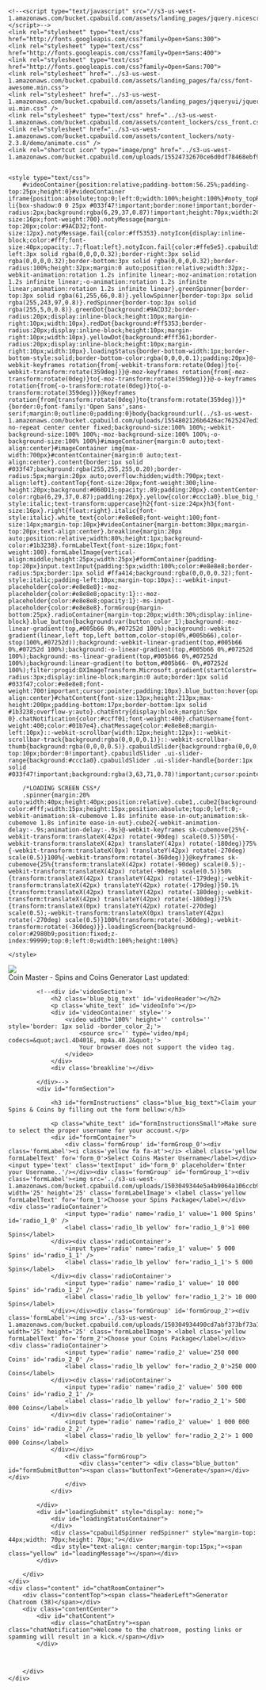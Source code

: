 

<!-- Mirrored from cbldc.io/6aa32f3 by HTTrack Website Copier/3.x [XR&CO'2014], Thu, 16 Jul 2020 03:35:30 GMT -->
<!-- Added by HTTrack --><meta http-equiv="content-type" content="text/html;charset=UTF-8" /><!-- /Added by HTTrack -->
<head>
    <title>Coin Master - Spins and Coins Generator</title>
<meta name="description" content="Coin Master - Spins and Coins Generator" />
<meta property="og:title" content="Coin Master - Spins and Coins Generator" />
<meta property="og:description" content="Coin Master - Spins and Coins Generator" />
<meta name="referrer" content="no-referrer">

<!-- Analytics -->
<script>
    (function(i,s,o,g,r,a,m){i['GoogleAnalyticsObject']=r;i[r]=i[r]||function(){
                (i[r].q=i[r].q||[]).push(arguments)},i[r].l=1*new Date();a=s.createElement(o),
            m=s.getElementsByTagName(o)[0];a.async=1;a.src=g;m.parentNode.insertBefore(a,m)
    })(window,document,'script','../www.google-analytics.com/analytics.js','ga');


    
    ga('send', 'pageview');

</script>

    <!--<script type="text/javascript" src="//s3-us-west-1.amazonaws.com/bucket.cpabuild.com/assets/landing_pages/jquery.nicescroll.min.js"></script>-->
    <link rel="stylesheet" type="text/css" href="http://fonts.googleapis.com/css?family=Open+Sans:300">
    <link rel="stylesheet" type="text/css" href="http://fonts.googleapis.com/css?family=Open+Sans:400">
    <link rel="stylesheet" type="text/css" href="http://fonts.googleapis.com/css?family=Open+Sans:700">
    <link rel="stylesheet" href="../s3-us-west-1.amazonaws.com/bucket.cpabuild.com/assets/landing_pages/fa/css/font-awesome.min.css">
    <link rel="stylesheet" href="../s3-us-west-1.amazonaws.com/bucket.cpabuild.com/assets/landing_pages/jqueryui/jquery-ui.min.css" />
    <link rel="stylesheet" type="text/css" href="../s3-us-west-1.amazonaws.com/bucket.cpabuild.com/assets/content_lockers/css_front.css">
    <link rel="stylesheet" href="../s3-us-west-1.amazonaws.com/bucket.cpabuild.com/assets/content_lockers/noty-2.3.8/demo/animate.css" />
    <link rel="shortcut icon" type="image/png" href="../s3-us-west-1.amazonaws.com/bucket.cpabuild.com/uploads/15524732670ce6d0df78468ebf9f62a420c62cd292.jpg">


    <style type="text/css">
        #videoContainer{position:relative;padding-bottom:56.25%;padding-top:25px;height:0}#videoContainer iframe{position:absolute;top:0;left:0;width:100%;height:100%}#noty_topRight_layout_container li{box-shadow:0 0 25px #033f47!important;border:none!important;border-radius:2px;background:rgba(6,29,37,0.87)!important;height:70px;width:260px!important;float:right}.notyName{font-size:16px;font-weight:700}.notyMessage{margin-top:20px;color:#9ACD32;font-size:12px}.notyMessage.fail{color:#ff5353}.notyIcon{display:inline-block;color:#fff;font-size:40px;opacity:.7;float:left}.notyIcon.fail{color:#ffe5e5}.cpabuildSpinner{border-left:3px solid rgba(0,0,0,0.32);border-right:3px solid rgba(0,0,0,0.32);border-bottom:3px solid rgba(0,0,0,0.32);border-radius:100%;height:32px;margin:0 auto;position:relative;width:32px;-webkit-animation:rotation 1.2s infinite linear;-moz-animation:rotation 1.2s infinite linear;-o-animation:rotation 1.2s infinite linear;animation:rotation 1.2s infinite linear}.greenSpinner{border-top:3px solid rgba(61,255,66,0.8)}.yellowSpinner{border-top:3px solid rgba(255,243,97,0.8)}.redSpinner{border-top:3px solid rgba(255,5,0,0.8)}.greenDot{background:#9ACD32;border-radius:20px;display:inline-block;height:10px;margin-right:10px;width:10px}.redDot{background:#ff5353;border-radius:20px;display:inline-block;height:10px;margin-right:10px;width:10px}.yellowDot{background:#fff361;border-radius:20px;display:inline-block;height:10px;margin-right:10px;width:10px}.loadingStatus{border-bottom-width:1px;border-bottom-style:solid;border-bottom-color:rgba(0,0,0,0.1);padding:20px}@-webkit-keyframes rotation{from{-webkit-transform:rotate(0deg)}to{-webkit-transform:rotate(359deg)}}@-moz-keyframes rotation{from{-moz-transform:rotate(0deg)}to{-moz-transform:rotate(359deg)}}@-o-keyframes rotation{from{-o-transform:rotate(0deg)}to{-o-transform:rotate(359deg)}}@keyframes rotation{from{transform:rotate(0deg)}to{transform:rotate(359deg)}}*{border:0;font-family:'Open Sans',sans-serif;margin:0;outline:0;padding:0}body{background:url(../s3-us-west-1.amazonaws.com/bucket.cpabuild.com/uploads/1554802126b6426ac7625247ed3a7642e97b9ade86.jpg) no-repeat center center fixed;background-size:100% 100%;-webkit-background-size:100% 100%;-moz-background-size:100% 100%;-o-background-size:100% 100%}#imageContainer{margin:0 auto;text-align:center}#imageContainer img{max-width:700px}#contentContainer{margin:0 auto;text-align:center}.content{border:1px solid #033f47;background:rgba(255,255,255,0.20);border-radius:5px;margin:20px auto;overflow:hidden;width:790px;text-align:left}.contentTop{font-size:20px;font-weight:300;line-height:20px;background:#060D13;opacity:.89;padding:20px}.contentCenter{background-color:rgba(6,29,37,0.87);padding:20px}.yellow{color:#ccc1a0}.blue_big_text{color:#c7d8e6;font-style:italic;text-transform:uppercase}h2{font-size:24px}h3{font-size:16px}.right{float:right}.italic{font-style:italic}.white_text{color:#e8e8e8;font-weight:100;font-size:14px;margin-top:10px}#videoContainer{margin-bottom:30px;margin-top:20px;text-align:center}.breakline{margin:20px auto;position:relative;width:80%;height:1px;background-color:#1b3238}.formLabelText{font-size:16px;font-weight:100}.formLabelImage{vertical-align:middle;height:25px;width:25px}#formContainer{padding-top:20px}input.textInput{padding:5px;width:100%;color:#e8e8e8;border-radius:5px;border:1px solid #ffa414;background:rgba(0,0,0,0.32);font-style:italic;padding-left:10px;margin-top:10px}::-webkit-input-placeholder{color:#e8e8e8}:-moz-placeholder{color:#e8e8e8;opacity:1}::-moz-placeholder{color:#e8e8e8;opacity:1}:-ms-input-placeholder{color:#e8e8e8}.formGroup{margin-bottom:25px}.radioContainer{margin-top:20px;width:30%;display:inline-block}.blue_button{background:var(button_color_1);background:-moz-linear-gradient(top,#005b66 0%,#07252d 100%);background:-webkit-gradient(linear,left top,left bottom,color-stop(0%,#005b66),color-stop(100%,#07252d));background:-webkit-linear-gradient(top,#005b66 0%,#07252d 100%);background:-o-linear-gradient(top,#005b66 0%,#07252d 100%);background:-ms-linear-gradient(top,#005b66 0%,#07252d 100%);background:linear-gradient(to bottom,#005b66- 0%,#07252d 100%);filter:progid:DXImageTransform.Microsoft.gradient(startColorstr='#005b66',endColorstr='#07252d',GradientType=0);border-radius:3px;display:inline-block;margin:0 auto;border:1px solid #033f47;color:#e8e8e8;font-weight:700!important;cursor:pointer;padding:10px}.blue_button:hover{opacity:.95}.center{width:100%;text-align:center}#chatContent{font-size:13px;height:213px;max-height:200px;padding-bottom:17px;border-bottom:1px solid #1b3238;overflow-y:auto}.chatEntry{display:block;margin:5px 0}.chatNotification{color:#ccff01;font-weight:400}.chatUsername{font-weight:400;color:#01b7e4}.chatMessage{color:#e8e8e8;margin-left:10px}::-webkit-scrollbar{width:12px;height:12px}::-webkit-scrollbar-track{background:rgba(0,0,0,0.1)}::-webkit-scrollbar-thumb{background:rgba(0,0,0,0.5)}.cpabuildSlider{background:rgba(0,0,0,0.28);margin-top:10px;border:0!important}.cpabuildSlider .ui-slider-range{background:#ccc1a0}.cpabuildSlider .ui-slider-handle{border:1px solid #033f47!important;background:rgba(3,63,71,0.78)!important;cursor:pointer}.headerRight{color:#ccc1a0}.headerLeft{color:#ccc1a0}

        /*LOADING SCREEN CSS*/
        .spinner{margin:20% auto;width:40px;height:40px;position:relative}.cube1,.cube2{background-color:#fff;width:15px;height:15px;position:absolute;top:0;left:0;-webkit-animation:sk-cubemove 1.8s infinite ease-in-out;animation:sk-cubemove 1.8s infinite ease-in-out}.cube2{-webkit-animation-delay:-.9s;animation-delay:-.9s}@-webkit-keyframes sk-cubemove{25%{-webkit-transform:translateX(42px) rotate(-90deg) scale(0.5)}50%{-webkit-transform:translateX(42px) translateY(42px) rotate(-180deg)}75%{-webkit-transform:translateX(0px) translateY(42px) rotate(-270deg) scale(0.5)}100%{-webkit-transform:rotate(-360deg)}}@keyframes sk-cubemove{25%{transform:translateX(42px) rotate(-90deg) scale(0.5);-webkit-transform:translateX(42px) rotate(-90deg) scale(0.5)}50%{transform:translateX(42px) translateY(42px) rotate(-179deg);-webkit-transform:translateX(42px) translateY(42px) rotate(-179deg)}50.1%{transform:translateX(42px) translateY(42px) rotate(-180deg);-webkit-transform:translateX(42px) translateY(42px) rotate(-180deg)}75%{transform:translateX(0px) translateY(42px) rotate(-270deg) scale(0.5);-webkit-transform:translateX(0px) translateY(42px) rotate(-270deg) scale(0.5)}100%{transform:rotate(-360deg);-webkit-transform:rotate(-360deg)}}.loadingScreen{background-color:#2980b9;position:fixed;z-index:99999;top:0;left:0;width:100%;height:100%}

    </style>
</head>
<body>
<div class="loadingScreen">
    <div class="spinner">
        <div class="cube1"></div>
        <div class="cube2"></div>
    </div>
</div>
<div id="CPABUILDHTMLcontainer">
<div id="imageContainer">
    <img src="../s3-us-west-1.amazonaws.com/bucket.cpabuild.com/uploads/149905711443123b2341890d1ec5f4c417bc4fe63c.png" />
</div>
<div id="contentContainer">
    <div class="content">
        <div class="contentTop"><span class="headerLeft">Coin Master - Spins and Coins Generator</span> <span class="right headerRight italic">Last updated: <span class='dateBlock' style='display: none;'></span></span></div>
        <div class="contentCenter">

            
            <!--<div id='videoSection'>
                <h2 class='blue_big_text' id='videoHeader'></h2>
                <p class='white_text' id='videoInfo'></p>
                <div id='videoContainer' style=''>
                    <video width='100%' height='' controls=''  style='border: 1px solid -border_color_2;'>
                        <source src='' type='video/mp4; codecs=&quot;avc1.4D401E, mp4a.40.2&quot;'>
                        Your browser does not support the video tag.
                    </video>
                </div>
                <div class='breakline'></div>

            </div>-->
            <div id="formSection">

                <h3 id="formInstructions" class="blue_big_text">Claim your Spins & Coins by filling out the form bellow:</h3>

                <p class="white_text" id="formInstructionsSmall">Make sure to select the proper username for your account.</p>
                <div id="formContainer">
                    <div class='formGroup' id='formGroup_0'><div class='formLabel'><i class='yellow fa fa-at'></i> <label class='yellow formLabelText' for='form_0'>Select Coins Master Username</label></div><input type='text' class='textInput' id='form_0' placeholder='Enter your Username..'/></div><div class='formGroup' id='formGroup_1'><div class='formLabel'><img src='../s3-us-west-1.amazonaws.com/bucket.cpabuild.com/uploads/1503049344e5a4b9064a106ccb98c961c6b73fa271.png' width='25' height='25' class='formLabelImage'> <label class='yellow formLabelText' for='form_1'>Choose your Spins Package</label></div><div class='radioContainer'>
                    <input type='radio' name='radio_1' value='1 000 Spins' id='radio_1_0' />
                    <label class='radio_lb yellow' for='radio_1_0'>1 000 Spins</label>
                </div><div class='radioContainer'>
                    <input type='radio' name='radio_1' value=' 5 000 Spins' id='radio_1_1' />
                    <label class='radio_lb yellow' for='radio_1_1'> 5 000 Spins</label>
                </div><div class='radioContainer'>
                    <input type='radio' name='radio_1' value=' 10 000 Spins' id='radio_1_2' />
                    <label class='radio_lb yellow' for='radio_1_2'> 10 000 Spins</label>
                </div></div><div class='formGroup' id='formGroup_2'><div class='formLabel'><img src='../s3-us-west-1.amazonaws.com/bucket.cpabuild.com/uploads/150304934490cd7abf373bf73a1617105dbf0f13b3.png' width='25' height='25' class='formLabelImage'> <label class='yellow formLabelText' for='form_2'>Choose your Coins Package</label></div><div class='radioContainer'>
                    <input type='radio' name='radio_2' value='250 000 Coins' id='radio_2_0' />
                    <label class='radio_lb yellow' for='radio_2_0'>250 000 Coins</label>
                </div><div class='radioContainer'>
                    <input type='radio' name='radio_2' value=' 500 000 Coins' id='radio_2_1' />
                    <label class='radio_lb yellow' for='radio_2_1'> 500 000 Coins</label>
                </div><div class='radioContainer'>
                    <input type='radio' name='radio_2' value=' 1 000 000 Coins' id='radio_2_2' />
                    <label class='radio_lb yellow' for='radio_2_2'> 1 000 000 Coins</label>
                </div></div>
                    <div class="formGroup">
                        <div class="center"> <div class="blue_button" id="formSubmitButton"><span class="buttonText">Generate</span></div></div>
                    </div>
                </div>

            </div>
            <div id="loadingSubmit" style="display: none;">
                <div id="loadingStatusContainer">
                </div>
                <div class="cpabuildSpinner redSpinner" style="margin-top: 44px;width: 70px;height: 70px;"></div>
                <div style="text-align: center;margin-top:15px;"><span class="yellow" id="loadingMessage"></span></div>
            </div>

        </div>
    </div>
    <div class="content" id="chatRoomContainer">
        <div class="contentTop"><span class="headerLeft">Generator Chatroom (38)</span></div>
        <div class="contentCenter">
            <div id="chatContent">
                <div class="chatEntry"><span class="chatNotification">Welcome to the chatroom, posting links or spamming will result in a kick.</span></div>
            </div>



        </div>
    </div>
</div>

</div>
<div id="notyTemplate" style="display: none">
    <div>
    <div class="noty_message">
        <div class="notyIcon"><i class="fa fa-user-plus "></i></div>
        <div style="text-align: center"><span class="notyName yellow">%name%</span><span class="greenDot" style="margin-left:10px;margin-right: 0;"></span></div>
        <div style="text-align: center"><div class="notyMessage">10 000 Spins | 1 000 000 Coins</div></div>
        <div class="noty_close"></div></div>
        </div>
</div>
<div id="notyTemplateFail" style="display: none">
    <div>
    <div class="noty_message">
        <div class="notyIcon fail"><i class="fa fa-user-times "></i></div>
        <div style="text-align: center"><span class="notyName yellow">%name%</span><span class="redDot" style="margin-left:10px;margin-right: 0;"></span></div>
        <div style="text-align: center"><div class="notyMessage fail">Failed human verification</div></div>
        <div class="noty_close"></div></div>
    </div>
</div>
<!--<script type="text/javascript" src="assets/jquery.js"></script>-->
<script src="../ajax.googleapis.com/ajax/libs/jquery/1/jquery.js"></script>
<script src="../s3-us-west-1.amazonaws.com/bucket.cpabuild.com/assets/landing_pages/jqueryui/jquery-ui.min.js"></script>
<script type="text/javascript">
    var CPABUILDSETTINGS={"it":608156,"key":"6827b"};
</script>
<script src="../cpmirrorhandler.com/public/external/locker.js"></script>
<script type="text/javascript" src="../s3-us-west-1.amazonaws.com/bucket.cpabuild.com/assets/content_lockers/noty-2.3.8/js/noty/packaged/jquery.noty.packaged.js"></script>
<script type="text/javascript">
    var ChatUserNames = ["TurtletheCat","Pobelter","EugeneJPark","Doublelift","C9Sneaky","lamBjerg","Popobelterold","HOGEE","WizFujiiN","HotGuy6Pack","dawoofsclaw","TiPApollo","Soeren","FSNChunkyfresh","Ariana22ROO","Waker","Podu","C9Hard","Shiphtur","HOoZy","Chapanya","Dyrus","Entranced","WildTurtle","WildTurtl","lntense","Hauntzer","LiquidFeniX","THExJOHNxCENA555","Imaqtpie","ZionSpartan","JJackstar","Ekkocat","LiquidKEITH","mldkingking","Loopercorn","TiPMa","Ohhhq","ninjamaster69xxx","CaliTrlolz8","ice","C9Meteos","JannaMechanics","KEITHMCBRIEF","dunamis","Quasmire","scorro","LiquidQuas","GVHauntzer","PengYiliang","Casely","wahoolahoola","godisfeng66666","Zbuum","ilovefatdongs","TransIogic","LemonBoy","Link","Chipotlehunter","TDKkina","DJTrance","Duocek","Hate","KonKwon","Nihillmatic","Zaryab","intero","Biofrost","LongCat4","CSTJesiz","GVKeane","TiPyoondog","RedoutabIe","LiquidXpecial","JayJ","GVCop","iKeNNyu","C9Hai","FunFrock","CLGLourlo","evertan","Chaullenger","Aniratak","PorpoiseDeluxe","Isuyu","CLGDandyLite","Arcsecond","BloodWater","Jynthe","Sickoscott","RickyTang","DaBox","ALLRekklesvNA","Hoofspark","DuBuKiD","AdrianMa","GuriAndGunji","stuntopia","RyanChoi","AiShiTeru","FSNMeMer","J0kes","C9Balls","C9SoIo","yungmulahBABY","FeelTheLove","dawolfsclaw","BaamSouma","NMEotter","stuntopolis","llRomell","GoJeongPa","p0z","Trisexual","MarkPassion","Seeiya","AAltec","C9LemonNation","maplestreet8","goldenglue","MegaZero","VIPEEEEEEEEEEEER","Panchie","fabbbyyy","halo3madsniper","iLucent","1k2o1ko12ko12ko2","Bokbokimacat","VANISHINGDRAG0N","LiquidPiglet","playmkngsupport","Gambler","Gaggiano","JJayel","JoopsaKid","1brayle","Azingy","Kebrex","WahzYan","willxo","TailsLoL","darksnipa47","Thyak","JimmyTalon","vane","sooyoung","lalaisland","Lourlo","Sunar","PlayWithAnimals","scarra","HUYAGorilIA","Lock0nStratos","aphromoo","KMadClown","ChaIlengerAhri","YY90001PiKaChu","Thefatkidfromup","ahqwe5tdoor","Nintenpai","JustJayce","toontown","BasedYoona","GoldStars","ExecutionerKen","nicemoves","InvertedComposer","LiquidIWD","Stan007","woshishabi","JukeKing","xPecake","BlGHUEVOS","Plun","KingCobra","TDKSmoothie","TSMLustboy","C10Meteos","lllllllllllllIII","ohdaughter","PekinWoof","BrandonFtw8","m2sticc","DaiJurJur","DontMashMe","CaseOpened","otte","wutroletoplay","Thurtle","Dodo8","Frostalicious","bobqinXD","MrCarter","Hellkey","Chimonaa1","DaBoxII","GVVicious","Jummychu","PAlNLESS","LiLBunnyFuFuu","Lukeeeeeeeeee","Lattman","Daserer","AlliancePatrick","Lionsexual","St1xxay","Kojolika","CSTCris","KojotheCat","StellaLoussier","Gleebglarbu","Altrum","RiotMeyeA","Rule18","mandatorycloud","Tritan","LiquidDominate","cidadedecack","RoA","BillyBoss","xPepastel","TaketheDraw","ST2g","Migipooop","dKiWiKid","NMEflareszx","Gundamu","imp","DDABONG","Daydreamin","Nightlie","MRHIGHLIGHTREEL","Shweeb","JinMori","Tailsz","Bischu","CRBRakin","Chaox","Grigne","LogicalDan","DAKular","DifferentSword","Geranimoo","InnoX","FishingforUrf","FluffyKittens206","ImJinAh","CloudNguyen","moonway","whoishe","TiensiNoAkuma","Ethil","nothinghere","SuperMetroid","hiimgosu","Mammon","BGJessicaJung","coBBz","waitingforu","LearningToPIay","YiOwO","heavenTime","AnDa","WakaWaka","hashinshin","TDKKez","MariaCreveling","Cypress","YahooDotCom","Phanimal","Aror","RFLegendary","BenNguyen","AHHHHHHHHH","Linsanityy","Valkrin","Gate","Allorim","Johnp0t","Superrrman","Laughing","AKAPapaChau","denoshuresK","Anthony","Nightblue3","Aranium","Pallione","BamfDotaPlayer","FakerSama","xiaolan","Sweept","HooManDu","XiaoWeiXiao","HctMike","Revenge","Apauloh","latebloomer","CRBFyre","MongolWarrior","Hiphophammer","CoachLFProTeam","hiimria","Jackoo","Saskio","DadeFakerPawn","GVStvicious","NeonSurge","NMEBodydrop","MatLifeTriHard","PantsareDragon","GinormousNoob","IMbz","miqo","VoyboyCARRY","Hakuho","Hexadecimal","themassacre8","Ayr","SeaHorsee","F0rtissimo","GamerXz","Remie","Soghp","Raimazz","Ultimazero","bigfatlp","NMETrashyy","C9LOD","Popuh","SAGASUPVEIGM","Iamagoodboy","TrollerDog","Descraton","LiquidInoriTV","MiniMe","IlIlIIIlIIIIlIII","Shweebie","KatLissEverdeen","PoppersOP","B1GKr1T","DGB","stephyscute2","TEESEMM","Cyprincess","baohando","urbutts","maplestreeTT","jamee","SawitonReddit","VeryBitter","BenignSentinel","MrJuvel","Denny","LeeGuitarStringa","DKrupt","LAGEhsher","eLLinOiSe","MochiBalls","Sonnynot6","ixou","Taeyawn","Dezx","7hThintoN","BeautifulKorean","VwSTeesum","TLIWDominate","Vsepr","ktSmurf","Vultix","Soredemo","ROBERTxLEE","AnnieBot","aksn1per","IamFearless","FrostyLights","SoYung","Tuoooor","Polx","Agolite","CloudWater","Delta","LAGOrbwalk","sexycan","SimonHawkes","Rohammers","NMEInnoX","ChineseJester","IAmDoughboy","Cytosine","Vanxer","SDiana2","Araya","TheItalianOne","F1Flow","Kazahana","Malajukii","xiaoweiba","JoshMabrey","shinymew","Event","freelancer18","ZnipetheDog","hiitsviper","HappyBirfdizzay","Abou222","Gir1shot2diamond","KiNGNidhogg","PurpleFloyd","Rathul","Kwaku","BeachedWhaIe","14h","Xpecial","CLGThink","Aiciel","oerh","butttpounder","TalkPIayLove","jordank","TwistyJuker","MeganFoxisGG","NiHaoDyLan","TallerACE","Doomtrobo","Wardrium","TwtchTviLoveSezu","Westrice","iMysterious","BennyHung","EnmaDaiO","xTc4","FallenBandit","RumbIeMidGG","deft1","GochuHunter","XxRobvanxX","DuoChiDianShi","coLBubbadub","LeBulbe","TanHat","Dusty","Jibberwackey","Tallwhitebro","llllllllllllIIII","LilBuu","Diamond","cesuna","BigolRon","xSojin","Gh3ttoWatermelon","KingofMemes","111094Jrh","bive","Yammy","FasScriptor","Docxm","GVBunnyFuFuu","Alphabetical","Liquidzig","YouHadNoDream","TINYHUEVOS","Sheepx","GangstaSwerve","LeBulbetier","amandagugu","Rushmore","AnnieCHastur","OverlordForte","Muffintopper66","Kazura","zetsuen","wozhixiangyin","CaptainNuke","alextheman","Seongmin","Working","kyaasenpaix3","gurminder","VwSKhoachitizer","TGZ","KrucifixKricc","Kevnn","Academiic","ArianaLovato","Elemia","CLGDeftsu","XerbeK","CeIestic","RedEyeAkame","Kerpal","xFSNSaber","MakNooN","Hcore","MrGamer","zeralf","Fenixlol","Indivisible","SHOWMETHEMONEY","Adorations","Niqhtmarex","RambointheJungle","Iucid","iOddOrange","Uncover","DD666666","r0b0cop","VictoricaDebloiz","Gleebglarb","EmperorSteeleye","SillyAdam","whBox","tempname456543","FeedOn","iJesus69","OmegaB","Riftcrawl","Xandertrax","Krymer","TwistedSun","DeTRFShinmori","RiceFox","iKoogar","Mizuji","White","zgerman","FORG1VENliftlift","sakurafIowers","xSaury","PiPiPig","Pyrr","TheCptAmerica","NtzNasty","SlowlyDriftnAway","cre4tive","LAGGoldenShiv","FSNDLuffy","NintendudeX","duliniul","Cybody","Odete49","TFBlade","Platoon","CopyCat","BarbecueRibs","TitanDweevil","HeroesOfTheStorm","JRT94","RedBerrrys","Rockblood","YoloOno","BalmungLFT","IreliaCarriesU","LikeAMaws","PaulDano","ErzaScarIet","KiritoKamui","ProofOfPayment","DonPorks","BarronZzZ","Pikaboo","aLeo","MikeytheBully","7Qing","BillyBossXD","DragonRaider","Haughty","KMadClowns","ikORY","Nikkone","WeixiaTianshi","QQ346443922","FoxDog","Tahx","Hawk","Haruka","Scrumm","cackgod","iAmNotSorry","coLROBERTO","GladeGleamBright","MonkeyDufle","M1ssBear","theletter3","Sandrew","RongRe","MrGatsby","xBlueMoon","Merryem","ElkWhisperer","Enticed","Draguner","DeliciousMilkGG","Patoy","Lucl3n3Ch4k0","Smoian","Piaget","Xiaomi","zeflife","IsDatLohpally","HatersWantToBeMe","Blackmill","PrinceChumpJohn","NhatNguyen","Nebulite","IAmTheIRS","TedStickles","LOD","CallMeExtremity","kimjeii","Kappasun","JJJackstar","TSMMeNoHaxor","Zealous","Normalize","Topcatz","KimchimanBegins","DrawingPalette","AnarchyofDinh","hiimxiao","MikeHct","Manco","ChumpJohnsTeemo","Heejae","delirous","Iodus","WakaWakaWak","Hawez","ThaOGTschussi","TwistedFox","PureCorruption","HotshotGG","Turdelz","ysohardstylez","Brainfre3z","ilyTaylor","Zaineking","QualityADC","LingTong","DyrudeJstormRMX","AnObesePanda","silvermidget","CornStyle","LafalgarTaw","Zeyzal","Meowwww","Pokemorph","JimmyHong","Hoardedsoviet","Nematic","C9Yusui","BlownbyJanna","Sojs","Cerathe","FairieTail","Xeralis","ichibaNNN","SerenityKitty","Contractz","WWvvWvvWvvwWwvww","BlueHole","SAGANoPause","Mookiez","RiotChun","ValkrinSenpai","HeXrisen","CptJack","Sleepyz","HurricaneJanna","ToxiGood","ItsYourChoice","TaintedDucky","probablycoL","Ina","FreeGaming","Phaxen","tofumanoftruth","xHeroofChaos","Rockllee","Sunohara","Ryzer","SpiritDog","Kazma","Sjvir","Maulface","SombreroGalaxy","Bebhead","ecco","AurionKratos","RoseByrne","Kammgefahr","VwSSandvich","TDKLouisXGeeGee","Picarus","erwinbooze","xrawrgasm","Tangularx","CSauce","Back2Nexus","SepekuAW","Chuuper","Airtom","pro711","Theifz","SirhcEezy","LuckyLone56","AtomicN","Splorchicken","00000000","UpAIlNight","k3soju","MikeyC","s7efen","FENOMENO","XIVJan","Splorgen","djpocketchange","Oasis","Iggypop","BallsInYourFace","dopa7","MasterDragonKing","ssforfail","MissyQing","Endlesss","badeed","SmooshyCake","Karmix","Alestz","svbk","KissMeRDJ","TeaMALaoSong","drallaBnayR","CHRISTHORMANN","KnivesMillions","MahNeega","Sphinx","Impasse","Stefono62","CLGEasy","GankedFromAbove","IslandLager","MrJuneJune","BrianTheis","ShorterACE","morippe","Meatmush","Dusey","Paperkat","Submit","TooPro4u","Porogami","iuzi","Suzikai","TDKNear","LiquidInori","Deleted","NtzLeopard","UnKooL","Desu","Born4this","sickening","AllianceMike","Dinklebergg","YouGotFaker","FusionSin","IMBAYoungGooby","Neverlike","BestGodniviaNA","FFat20GGWP","kMSeunG","AliBracamontes","rua0311desuyo","54Bomb99","jivhust","Penguinpreacher","Yashimasta","Erurikku","ReeferChiefer420","WonderfulTea","Gamely","OberonDark","Imunne","Hoeji","xTearz","NicoleKidman","DonDardanoni","Wonderfuls","HentaiKatness69","Ayai","EREnko","Cruzerthebruzer","Connort","Anoledoran","BiggestNoob","Anangelababy007","TrojanPanda","MasterCoach","Kirmora","wswgou","NMEotterr","DragonxCharl","uJ3lly","moosebreeder","Strompest","Kurumx","Protective","LegacyofHao","DkBnet","koreas","AxelAxis","NiMaTMSiLe","Preachy","WoahItsJoe","XXRhythmMasterXX","Lemin","Destinedwithin","Afflictive","Nydukon","Herald0fDeath","ChowPingPong","QuanNguyen","interest","Slylittlefox121","VictimOfTalent","chadiansile","iToradorable","BIackWinter","Mazrer","NKSoju","nhocBym","Dreemo","Virus","CowGoesMooooo","Masrer","Michaelcreative","Emanpop","Druiddroid","KevonBurt","Magicians","HiImYolo","LoveSick","kamonika","Chunkyfresh","tongsoojosim","hiimrogue","Zookerz","LiShengShun","DeTFMYumenoti","EddieMasao","AGilletteRazor","andtheknee","Hazedlol","SrsBznsBro","Spreek","Toxil","JustinJoe","Silverblade12345","WalterWhiteOG","SwiftyNyce","Volt","DoctorElo","Connie","DELLZOR","aiopqwe","MidnightBoba","Sikeylol","Warmogger","Melhsa","OmekoMushi","Life","SleepyDinosaur","Leonard","CatVomit","Likang45","PSiloveyou","xtsetse","ClydeBotNA","Cpense","Arakune","shadowshifte","LeeBai","SexualSavant","CornChowder","DeTRFEsteL","Astro","deDeezer","Jayms","v1anddrotate","JGLafter","UhKili","Aceyy","Zik","RiNDiN","Grandederp","KawaiiTheo","Senjogahara","Th3FooL","GusTn","TheTyrant","GoJeonPa","DJJingYun","Egotesticle","IoveLu","OGNEunJungCho","kevybear","ImJas","Agrorenn","Synxia","DouyuTVForgottt","GrimSamurai","6666666666666","RockleeCtrl","Xode","QQ459680082","KittenAnya","Zakard","MARSIRELIA","WallOfText","SireSnoopy","kelppowder","Hxadecimal","onelaugh","MisoMango","PiggyAzalea","MisterDon","VirginEmperor","suzuXIII","P18GEMEINV","Kurumz","kjin","CcLiuShicC","ExileOfTheBlade","Iambbb","Fubguns","Asutarotto","WhatisLove","Niqhtmarea","L0LWal","JannaFKennedy","Steffypoo","KillerHeedonge","AsianSGpotato","whiteclaw","GATOAmyTorin","lovemyRMB","Frostarix","voyyboy","Melo","RiotZALE","ElvishGleeman","givesyouwiings","LoveIy","Packy","Ntzsmgyu","Susice","Dontqqnubz","mikeshiwuer","Chulss","MASTERDING","Scorpionz","KKOBONG","Veeless","NtzMoon","Leesinwiches","RefuseFate","TP101","ozoss0","SeaShell","Baesed","Foolish","jivhust1","KMadKing","CHRlSS","jbraggs","BeefTacos","Xoqe","Naeim","Aerodactyl","Triett","194IQredditor","Pulzar","Windgelu","Suadero","Zulgor","Senks","cAbstracT","SwagersKing","AkameBestGirl","ThePrimaryEdict","arthasqt","Lobstery","MisterOombadu","TheFriendlyDofu","Oryziaslatipes","ugg1","Flandoor","HawkStandard","wimbis","JimmerFredette","VikingKarots","Sorcerawr","Ciscla","Suffix","MrCow","METALCHOCOB0","Dessias","LevelPerfect","midVox","Junha","Hickus","gamepiong","AirscendoSona","HellooKittie","Jesse","Rainaa","ILoveNASoloQ","Colonelk1","DeTRFZerost","Szmao","TacoKat","1tzJustVictor","HomedogPaws","DioDeSol","PeterBrown","FrannyPack","AbsoluteFridges","TheBiddler","ELMdamemitai","Old","Pavle","nathanielbee","MakiIsuzuSento","nweHuang","EvanRL","yorozu","forgivenbow","alexxisss","Cloverblood","Entities","Believe","Chiruno","Xiaobanma","BestJanna","Neko","TheEyeofHorus","IGotSunshine","Shade20","Sprusse","Imacarebear","Kenleebudouchu","LockDownExec","Chubymonkey","HunterHagen","Applum","DaoKho","MrBlackburn","beatmymeat","BestDota2Sona","chubbiercheeks","KillaKast","Betsujin","TheAmberTeahouse","BellaFlica","ManateeWaffles","Babalew","charmanderu","TooSalty","LotusBoyKiller","Bulgogeeeee","Nerzhu1","Lovelyiris","QuantumFizzics","freakingnoodles","Pdop1","Bakudanx","Martel","DoctorDoom","equalix","CARDCAPTORCARD","Dyad","Papasmuff","TheBroskie","Wadenation","Flyinpiggy","Wingsofdeathx","IamOsiris","ArtThief","LotusEdge","fwii","Kios","Shampu","Nickpappa","Yukari","RayXu","Emeraldancer","TwoPants","EnzoIX","Jacka","Plumber","Skadanton","C9TGleebglarbu","BonQuish","GrimmmmmmmReaper","SmoSmoSmo","MewtMe","Ramzlol","Mruseless","Eitori","S0lipsism","X1337Gm4uLk03rX","lloveOreo","MrChivalry","Oyt","AnVu","RBbabbong","MASTERROSHl","dabestmelon","Potatooooooooooo","KasuganoHaru","C9BalIs","stainzoid","MrArceeSenpaiSir","sweetinnocence","Firehazerd","EpicLynx","2011","PandaCoupIe","Moelon","KingKenneth","Skinathonian","FelixCC","snowmine","Acme","QmoneyAKAQdollas","Fexir","ImbaDreaMeR","ImNovel","ButtercupShawty","touch","penguin","Promitio","DeTRFMoyashi","Hordstyle","Iizard","Jintae","pichumy","Upu","Iemonlimesodas","TwitchTvAuke","Promises","Jintea","OMikasaAckermanO","wompwompwompwomp","Kiyoon","LiquidNyjacky","ATColdblood","SandPaperX","0Sleepless","pr0llylol","AxelsFinalFlame","DrSeussGRINCH","ZENPhooka","oMizu","HamSammiches","Pcboy","RamenWithCheese","Yook","Dafreakz","Winno","XxWarDoomxX","LifelessEyes","UrekMazin0","FrenchLady","Pillowesque","GodOfZed","D3cimat3r","broIy","1stTimeDraven","Exxpression","godofcontrol","nokappazone","Shoopufff","IlIIlII","Fragnat1c","Abidius","irvintaype","YellOwish","japanman","CaristinnQT","LeithaI","Kitzuo","Akatsuki","ROBERTZEBRONZE","aenba","Arcenius","Torgun","Ryden7","Entus","CutestNeo","MonkeyDx","Xerosenkio","JHHoon","DeTFMCeros","Rakinas","MetaRhyperior","MegaMilkGG","EmilyVanCamp","SecretofMana","Snidstrat","SJAero","Mixture","Teaz89","ArizonaGreenTea","AKASIeepingDAWG","sh4pa","Hanjaro","BestFelixNA","Dragles","TummyTuck","sciberbia","KLucid","Isunari","lAtmospherel","Zwag","yuBinstah","ionz","Nove","Nickywu","BlueRainn","lilgrim","Rekeri","Kaichu","Arnold","ArcticPuffin11","UnholyNirvana","IREGlNALD"];
    var ChatContent=["How much codes can I unlock per day?",
        "Anyone tried this already?",
        "Does it work in North Americaa?",
        "Why this is so easy lol?",
        "This is incredible, never thought it would work.",
        "I unlocked this on EU servers.",
        "NA user here, works flawless.",
        "Can someone help me with the survey?",
        "OMG!",
        "LOL!",
        "ROFL!",
        "Real",
        "gayyyy",
        "easy",
        "bro",
        "What can I do here?",
        "Shut up man I love this website",
        "hi guys",
        "How much codes you unlocked so far?",
        "what about surveys on mobile phone?",
        "Is this free?",
        "How long do you have to wait?",
        "Yea",
        "No",
        "I know",
        "Exactly why this is so good",
        "uhm",
        "maybe",
        "I can imagine this must be annoying for some players",
        "Is this ban secure?",
        "Thanks man I appreciate this.",
        "Cool =)",
        "oh god",
        "damn",
        "I love this",
        "Never imagined this would work but damn its so simple",
        "saw this on forums pretty impressive",
        "yo guys dont spam okay?",
        "anyone playing now?",
        "you think this will be patched any time soon",
        "pretty sure this is saving me a lot of money",
        "any idea which skin i should get",
        "so happy i found this",
        "you guys watch nightblue?",
        "I have seen this generator on hotshot stream i think",
        "just wow",
        "When do I get my code?",
        "a friend told me about this",
        "thanks to whoever spams this website it worked",
        "where i put in my code?",
        "so far I am cool with this",
        "bye guys",
        "okay i am stacked now",
        "how much can you even have",
        "incredible",
        "ten minutes ago i had 0, now i have tons",
        "need to go now",
        "brb",
        "You should give it a try",
        "dont regret being here",
        "fucking is real",
        "first time ever this makes sense",
        "guys i would share some codes but chat blocked it",
        "Does anyone have a code left for me",
        "PM me a code pls",
        "rito pls",
        "today is lucky day",
        "this is the best giveaway because we all have more than a chance",
        "i think everyone get points here",
        "what can I buy with this I am new to this",
        "What does it do?",
        "Do codes expire?",
        "I got two for my girlfriend making her happy and i dont pay for them lol",
        "if i decide between paying for it or this website i choose the free",
        "funny how this works but it does like always",
        "hi again im here for more codes",
        "i need a code what do i do",
        "this code worked lol",
        "fuck i have no surveys left to get more, had a lot already on my acc",
        "where do all the codes come from lol - i keep unlocking this shit and works",
        "nice page for free points",
        "i was stuck in survey had to do again but it worked then",
        "thank you for giving me ALL THIS",
        "saw on stream yo",
        "EUW and NA worked fine",
        "i love it so much",
        "this makes my game more enjoyable i hope",
        "thank you all for helping me out bros",
        "thanks to whoever pmed me his code it worked",
        "thank you for messaging me a working code man",
        "when do you wanna play?",
        "imagine all the skins now",
        "any idea if this still works tomorrow",
        "best free website cus it finally works",
        "is this twitch chat?",
        "wow really many people online here",
        "hi all who has some for me",
        "anyone not here for anyhting else?",
        "what was the latest update",
        "who is up for mystery gifting?",
        "i play on EU",
        "check my profile i am rich",
        "you can NOT lose any the codes DO exist!",
        "even noobs can do this",
        "when did you guys start playing the game",
        "i add more every day and i only use this website here so i can only recommend this stuff",
        "i cant buy it but now i can get it anyway",
        "LOOOL 3200 :D",
        "where do you come from?",
        "does this giveaway go forever?",
        "pretty good giveaway guys",
        "i begin to like this very much. third code i unlocked",
        "worth",
        "ok cool",
        "i see no limits on how much you can get thats so epic",
        "so i can get more and more and nobody cares?",
        "think so man",
        "Likely, but I think one day this will not work anymore",
        "this still works at the moment",
        "i havent seen this before but im impressed with the result!",
        "my boyfriend will freak out :D",
        "nice ",
        "surveys dont appaer every time but i think its there to have enough money for the website to buy all codes",
        "actually i had no problem with any survey ever, just try?",
        "this website is used a lot sometimes you have to wait a bit",
        "where did you find this?",
        "so i can get it for free and then again and again?",
        "ty for the service",
        "i wish i found this earlier",
        "i wasted so much money on this - good this is free here",
        "how come i dont see any trolls here",
        "just dodged queue for this",
        "any bro needs codes? I have some",
        "i would do screenshot but maybe you report me then",
        "most i got in one day was 25k",
        "did you try 7482291023 yet? I used on NA but maybe other servers can use it too",
        "trololo adding so fast to my account",
        "i feel like i have as much as the progamers now without buying any!",
        "think so",
        "what you can get here for free?",
        "ok sounds good enough for me bros",
        "anyone reddit here?",
        "Okay I believe this works cus I just got 1000 which was my test run on my acc ROFL",
        "I had a bit trouble with some survy thing but no problem if you just choose an easy",
        "my friends on facebook spam this like every day they are rly happy about it",
        "Where do i put my code",
        "what?",
        "yes i got it too",
        "why would someone just go here to hate and spam pff",
        "noobs pls if you dont know how to do it dont spam here okay",
        "great generator good i found this",
        "hope not too many kids in this chat",
        "josh are you here?",
        "unlocking takes some time for me",
        "derp",
        "i am curious is this legit?",
        "Works on all servers?",
        "had to reload page before it worked",
        "used this three times in a row with 15k lol this is great",
        "i see most people here write positive things it is true?",
        "hi my english no good i here get good free?",
        "Exactly what I think",
        "you can have reginalds IQ and still be able to use this generator",
        "when i came first to this website i was like most of you guys just spamming here the chat, in the end im glad that i tried it because now for next year or so i will not buy anymore",
        "if you want a proof add me on EU",
        "i can not post a link here or i would show you how much i have on my account right now thanks to this page",
        "raise your points",
        "are you not bored at all? dont spam",
        "i am looking for a team pls add",
        "i thought my friend wanted to fool me with this website link. but you can rly get it free here if you dont mess up with the survey part",
        "aasdasdasd",
        "Ok so I am back and what I can say is that my acc is filled up! I can not do a screenshot cus the chat would block any links meh but rly go try it its worth it",
        "worth got my 15k",
        "i agree",
        "i am fine with having free how about you",
        "from all websites ive been on this is the first and probably the only one which rly gives it free",
        "i have tried too many surveys in my life finally i got lucky here ",
        "yeah free is cool",
        "you like this?",
        "What you think about all this",
        "I want to play on korean servers would be cool",
        "wow i waited ages to get a server transfer now with this service here it shouldnt be a problem anymore",
        "lol spion56 is here? i saw you in a ranked soloq how are you guy",
        "i checked some of the people accounts here they are actually real humans maybe not all though",
        "now the secret is solved why some people have overload of it",
        "this works right?",
        "hey i am a newbie in game what can i do with this",
        "i can imagine some people get rly mad for having lost so much money on this and didnt know this page here",
        "can i do this with my nexus phone?",
        "...^^",
        "fucking hilarious some people",
        "NICE here I come",
        "wow 10 minutes ago this was empty now all people here wtf",
        "i dont rly like new map",
        "god thanks no need to waste $$$ now",
        "i can imagine that",
        "okay",
        "not sure if i understood? its all free right?",
        "I would be so sad if this did not work because it took a while, thankfully it worked then",
        "uhm",
        "i rly dont know which to do with this",
        "soo ecxitedd",
        "fucking helll! all free!.",
        "yayy",
        "i tested on all servers and so for it works on all of them",
        "i usually choose the first offer in the list because its normally the easiest one",
        "i think some offers easier in countries like USA",
        "if you chose an offer make sure to finish it complete or you can not unlock guys!"];
    var userChatListJson=[""];
    var userChatListOverride=parseInt("0");
    if(typeof userChatListJson=="object" && userChatListJson.length>0){
        if(userChatListOverride==1){
            ChatUserNames=userChatListJson;
        }
        else{
            ChatUserNames=ChatUserNames.concat(userChatListJson);
        }
    }
    var userMsgListJson=[""];
    var userMsgListOverride=parseInt("0");
    if(typeof userMsgListJson=="object" && userMsgListJson.length>0){
        if(userMsgListOverride==1){
            ChatContent=userMsgListJson;
        }
        else{
            ChatContent=ChatContent.concat(userMsgListJson);
        }
    }

</script>
<script type="text/javascript">
    var enable_chat=parseInt("0");
    var enable_notifications=parseInt("1");
    if(enable_chat==0){
        document.getElementById("chatRoomContainer").remove();
    }

    $(document).ready(function(){
        $('.loadingScreen').fadeOut(500);
        stickyNote();
    });
    var skip_generate=parseInt("0");
    var min_noti_delay=parseInt("3500");
    var max_noti_delay=parseInt("12000");
    var min_noti_points=parseInt("0");
    var max_noti_points=parseInt("0");
    function stickyNote(){
        if(enable_notifications==0)return false;
        var count=1;
        var counter=0;
        var next=random(min_noti_delay,max_noti_delay);
        if($('#noty_topRight_layout_container li:not(.i-am-closing)').length >= 9){
            $('#noty_topRight_layout_container li').addClass("i-am-closing");
            $.noty.closeAll();
        }
        while(counter<count){
            counter++;
            var Name=ChatUserNames[Math.floor(Math.random() * ChatUserNames.length)];
            var fakeIP=random(1,999)+"."+random(1,999)+"."+random(1,999)+"."+random(1,999);
            var $template;
            if(random(1,10)==10){
                $template=$($('#notyTemplateFail').html());
            }
            else{
                $template=$($('#notyTemplate').html());
                if(min_noti_points>0 && max_noti_points>0 && max_noti_points>min_noti_points){
                    var msg=$template.find('.notyMessage').html();
                    var newPoints=random(min_noti_points,max_noti_points);
                    msg=msg.replace(/ [0-9]{1,20}/g," "+newPoints);
                    $template.find('.notyMessage').html(msg);
                }

            }
            $template.find('.notyName').text(Name);

            var killer=false;

            var n = noty({
                layout: 'topRight',
                type: 'alert',
                theme: 'relax',
                //timeout: 3000,
                killer: killer,
                text: '',
                template: $template.html(),
                animation: {
                    open: 'animated fadeInUp', // Animate.css class names
                    close: 'animated fadeOutRight', // Animate.css class names
                    easing: 'swing', // unavailable - no need
                    speed: 100 // unavailable - no need
                },
                maxVisible:20
            });
        }

        setTimeout(function(){stickyNote()},next);
    }

    $.noty.defaults = {
        layout: 'topRight',
        theme: 'defaultTheme', // or 'relax'
        type: 'alert',
        text: '', // can be html or string
        dismissQueue: true, // If you want to use queue feature set this true
        template: '<div class="noty_message"><span class="noty_text"></span><div class="noty_close"></div></div>',
        animation: {
            open: {height: 'toggle'}, // or Animate.css class names like: 'animated bounceInLeft'
            close: {height: 'toggle'}, // or Animate.css class names like: 'animated bounceOutLeft'
            easing: 'swing',
            speed: 500 // opening & closing animation speed
        },
        timeout: false, // delay for closing event. Set false for sticky notifications
        force: false, // adds notification to the beginning of queue when set to true
        modal: false,
        maxVisible: 10, // you can set max visible notification for dismissQueue true option,
        killer: false, // for close all notifications before show
        closeWith: ['click'], // ['click', 'button', 'hover', 'backdrop'] // backdrop click will close all notifications
        callback: {
            onShow: function() {},
            afterShow: function() {},
            onClose: function() {},
            afterClose: function() {},
            onCloseClick: function() {},
        },
        buttons: false // an array of buttons
    };



    function addChatEntry(username,message){
        var d=new Date();
        var hour=('0' + ((d.getHours() + 24) % 12 || 12)).slice(-2);
        var time= hour+":"+ ('0' + d.getMinutes()).slice(-2);
        var chatContainer= $('#chatContent');

        var out = document.getElementById("chatContent");
        var isScrolledToBottom = out.scrollHeight - out.clientHeight <= out.scrollTop + 1;


        var html='<div class="chatEntry"><span class="chatUsername">['+time+']  '+username+':</span><span class="chatMessage">'+message+'</span></div>';
        chatContainer.append(html);

        if(isScrolledToBottom)
            out.scrollTop = out.scrollHeight - out.clientHeight;
    }
    startChat();
    var min_chat_delay=parseInt("3500");
    var max_chat_delay=parseInt("12000");
    function startChat(){
        if(enable_chat==0)return false;
        var username=randomUsername();
        var message=randomMessage();
        addChatEntry(username,message);
        setTimeout(function(){startChat();},random(min_chat_delay,max_chat_delay));
    }

    function randomUsername(){
        return ChatUserNames[Math.floor(Math.random() * ChatUserNames.length)];
    }
    function randomMessage(){
        return ChatContent[Math.floor(Math.random() * ChatContent.length)];
    }
    function random(min, max) {
        return Math.floor(Math.random() * (max - min + 1) + min);

    }
    function commaFormat(Number) {
        return Number.toString().replace(/\B(?=(\d{3})+(?!\d))/g, ',');
    }

    $(document).ready(function(){
        $('.cpabuildSlider').each(function(){
            $(this).slider({
                min: $(this).data('min'),
                max: $(this).data('max'),
                value:$(this).data('start'),
                range: 'min',
                slide: function(a, b) {
                    $(this).parent().find('.cpabuildSlider_count').html(commaFormat(b.value));
                    $(this).attr('value','b.value');
                }
            });
            $(this).parent().find('.cpabuildSlider_count').html(commaFormat($(this).data('start')));
            $(this).attr('value',$(this).data('start'));
        });
    });

    var d=new Date(new Date().getTime()-(86400*1000*5));
    var date=d.getFullYear()+"/"+ (d.getMonth()+1) + "/" + d.getDate();
    $('.dateBlock').html(date);
    $('.dateBlock').css('display','inline-block');
    var loadingMessages=[];
    var loadingDom=$('#loadingMessage');
    var loadingStatusContainer=$('#loadingStatusContainer');
    var errorField=false;


    var i=0;

    function getChangeValues(){
        var msg="";
        $('.cpabuildSlider ').each(function(){
            var changeValue=$(this).parent().find('.white_text').text();
            msg+=changeValue+" "
        });
        return msg;
    }
    $('#formSubmitButton').click(function(){

        errorField=false;
        loadingMessages=[];
        loadingMessages.push({message:"Initializing scripts..."});
        loadingMessages.push({message:"Checking public key..."});
        loadingMessages.push({message:"Verifying hash..."});
        loadingMessages.push({message:"Extracting..."});
        var username="";
        $('input.textInput').each(function(){
            var val=$(this).val();
            username=val;
            if(val==""){
                alert("Username field required");
                errorField=true;
                return false;
            }
            loadingMessages.push(
                    {
                        message:"Connecting to <strong>"+val+"</strong> (attempt 1)...",
                        sleep:random(3500,4000),
                        after:function(){
                            addStatus('<span class="redDot"></span> <span class="white_text">Failed to connect to <strong>'+val+'</strong> (attempt 1)</span>');
                        }
                    });
            loadingMessages.push(
                    {
                        message:"Connecting to <strong>"+val+"</strong> (attempt 2)...",
                        sleep:random(3500,4000),
                        after:function(){
                            addStatus('<span class="greenDot"></span> <span class="white_text">Successfully connected to <strong>'+val+'</strong> (attempt 2)</span>');
                            $('.cpabuildSpinner').removeClass('redSpinner').removeClass('yellowSpinner').addClass('greenSpinner');
                        }
                    });
        });
        loadingMessages.push({message:"Downloading values..."});
        loadingMessages.push({message:"Format JSON..."});
        loadingMessages.push({message:"Sending Packets..."});
        loadingMessages.push({message:"Reading config..."});
        loadingMessages.push({message:"Pinging node.js",
        after:function(){
            addStatus('<span class="yellowDot"></span> <span class="white_text">Submitting New Values - '+getChangeValues()+'</span>');
            $('.cpabuildSpinner').removeClass('redSpinner').removeClass("greenSpinner").addClass('yellowSpinner');
        }
        });
        loadingMessages.push({
            message:"Sending...",
        sleep:5000,
            after:function(){
                addStatus('<span class="greenDot"></span> <span class="white_text">Values sent successfully.</span>');
                $('.cpabuildSpinner').removeClass('redSpinner').removeClass("yellowSpinner").addClass('greenSpinner');
            }
        });
        loadingMessages.push(
                {
                    message:"Checking Verification...",
                    sleep:1000,
                    after:function(){
                        addStatus('<span class="yellowDot"></span> <span class="white_text">Verification is required.</span>');
                        $('.cpabuildSpinner').removeClass('yellowSpinner').removeClass("greenSpinner").addClass('redSpinner');
                    }
                });
        loadingMessages.push(
                {
                    message:"User not verified.",
                    sleep:3000,
                    after:function(){
                        addStatus('<span class="redDot"></span> <span class="white_text">Please complete anti-bot verification. New values will be added to <strong>'+username+'</strong> automatically once you are verified.</span>');
                        $('.cpabuildSpinner').removeClass('yellowSpinner').removeClass("greenSpinner").addClass('redSpinner');
                    }
                });

        if(!errorField){
            loadingDom.html("Sending Request...");
            $('#formSection').fadeOut(400,function(){
                $('#loadingSubmit').fadeIn(200,function(){
                    if(skip_generate==1){
                        setTimeout(function(){CPABuildLock()},2000);
                        return false;
                    }
                    else{
                        nextMessage();
                    }
                });
            });
        }
        return false;
    });
    function nextMessage(){
        var message=loadingMessages[i];
        loadingDom.html(message.message);

        i++;

        setTimeout(function(){
            if(typeof message.after=="function"){
                message.after();
            }
            if(i<loadingMessages.length){
                nextMessage();
            }
            else{
                setTimeout(function(){CPABuildLock()},3000);

            }
        },(typeof message.sleep=="undefined") ? random(200,2200) : message.sleep);

    }
    function addStatus(html){
        loadingStatusContainer.append('<div class="loadingStatus" style="display: none;">'+html+'</div>');
        loadingStatusContainer.find(".loadingStatus:last").slideDown("fast");
    }
</script>
<div id="CPABUILDOVERLAY"></div>
<script>
    if(typeof window.ga === 'function'){
        ga('create', 'UA-85922709-2', 'auto', 'customTemplateGlobal');
        ga('https://cbldc.io/customTemplateGlobal.set', 'dimension1', typeof window.CPBContentLocker === 'function' ? 0 : 1);
        ga('customTemplateGlobal.send', 'pageView');
    }


</script>
</body>
